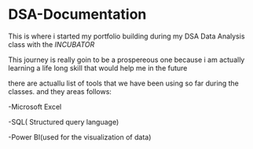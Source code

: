 # DSA-Documentation
This is where i started my portfolio building during my DSA Data Analysis class with the *INCUBATOR*    

This journey is really goin to be a prospereous one because i am actually learning a life long skill that would help me in the future

there are actuallu list of tools that we have been using so far during the classes. and they areas follows:

-Microsoft Excel

-SQL( Structured query language)

-Power BI(used for the visualization of data)
